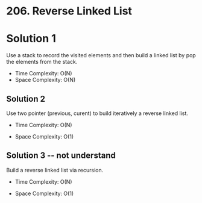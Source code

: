 # 206. Reverse Linked List

# Solution 1

Use a stack to record the visited elements and then build a linked list by pop the elements from the stack.

* Time Complexity: O(N)
* Space Complexity: O(N)

## Solution 2
Use two pointer (previous, curent) to build iteratively a reverse linked list.

* Time Complexity: O(N)

* Space Complexity: O(1)

## Solution 3 -- not understand

Build a reverse linked list via recursion.

* Time Complexity: O(N)

* Space Complexity: O(1)